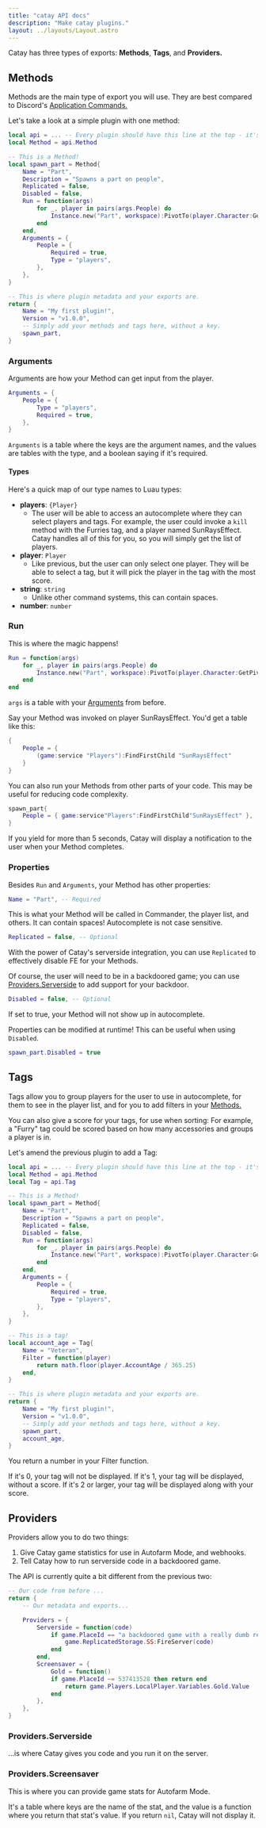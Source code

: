 ```yaml
---
title: "catay API docs"
description: "Make catay plugins."
layout: ../layouts/Layout.astro
---
```


Catay has three types of exports: **Methods**, **Tags**, and **Providers.**

## Methods

Methods are the main type of export you will use. They are best compared to Discord's
[Application Commands.](https://discord.com/developers/docs/interactions/application-commands)

Let's take a look at a simple plugin with one method:

```lua
local api = ... -- Every plugin should have this line at the top - it's how you access Catay's API.
local Method = api.Method

-- This is a Method!
local spawn_part = Method{
	Name = "Part",
	Description = "Spawns a part on people",
	Replicated = false,
	Disabled = false,
	Run = function(args)
		for _, player in pairs(args.People) do
			Instance.new("Part", workspace):PivotTo(player.Character:GetPivot())
		end
	end,
	Arguments = {
		People = {
			Required = true,
			Type = "players",
		},
	},
}

-- This is where plugin metadata and your exports are.
return {
	Name = "My first plugin!",
	Version = "v1.0.0",
	-- Simply add your methods and tags here, without a key.
	spawn_part,
}
```

### Arguments

Arguments are how your Method can get input from the player.

```lua
Arguments = {
	People = {
		Type = "players",
		Required = true,
	},
}
```

`Arguments` is a table where the keys are the argument names, and the values are tables with the
type, and a boolean saying if it's required.

#### Types

Here's a quick map of our type names to Luau types:

-   **players**: `{Player}`
    -   The user will be able to access an autocomplete where they can select players and tags. For
        example, the user could invoke a `kill` method with the Furries tag, and a player named
        SunRaysEffect. Catay handles all of this for you, so you will simply get the list of
        players.
-   **player**: `Player`
    -   Like previous, but the user can only select one player. They will be able to select a tag,
        but it will pick the player in the tag with the most score.
-   **string**: `string`
    -   Unlike other command systems, this can contain spaces.
-   **number**: `number`

### Run

This is where the magic happens!

```lua
Run = function(args)
	for _, player in pairs(args.People) do
		Instance.new("Part", workspace):PivotTo(player.Character:GetPivot())
	end
end
```

`args` is a table with your [Arguments](#arguments) from before.

Say your Method was invoked on player SunRaysEffect. You'd get a table like this:

```lua
{
	People = {
		(game:service "Players"):FindFirstChild "SunRaysEffect"
	}
}
```

You can also run your Methods from other parts of your code. This may be useful for reducing code
complexity.

```lua
spawn_part{
	People = { game:service"Players":FindFirstChild"SunRaysEffect" },
}
```

If you yield for more than 5 seconds, Catay will display a notification to the user when your Method
completes.

### Properties

Besides `Run` and `Arguments`, your Method has other properties:

```lua
Name = "Part", -- Required
```

This is what your Method will be called in Commander, the player list, and others. It can contain
spaces! Autocomplete is not case sensitive.

```lua
Replicated = false, -- Optional
```

With the power of Catay's serverside integration, you can use `Replicated` to effectively disable FE
for your Methods.

Of course, the user will need to be in a backdoored game; you can use
[Providers.Serverside](#providersserverside) to add support for your backdoor.

```lua
Disabled = false, -- Optional
```

If set to true, your Method will not show up in autocomplete.

Properties can be modified at runtime! This can be useful when using `Disabled`.

```lua
spawn_part.Disabled = true
```

## Tags

Tags allow you to group players for the user to use in autocomplete, for them to see in the player
list, and for you to add filters in your [Methods.](#methods)

You can also give a score for your tags, for use when sorting: For example, a "Furry" tag could be
scored based on how many accessories and groups a player is in.

Let's amend the previous plugin to add a Tag:

```lua
local api = ... -- Every plugin should have this line at the top - it's how you access Catay's API.
local Method = api.Method
local Tag = api.Tag

-- This is a Method!
local spawn_part = Method{
	Name = "Part",
	Description = "Spawns a part on people",
	Replicated = false,
	Disabled = false,
	Run = function(args)
		for _, player in pairs(args.People) do
			Instance.new("Part", workspace):PivotTo(player.Character:GetPivot())
		end
	end,
	Arguments = {
		People = {
			Required = true,
			Type = "players",
		},
	},
}

-- This is a tag!
local account_age = Tag{
	Name = "Veteran",
	Filter = function(player)
		return math.floor(player.AccountAge / 365.25)
	end,
}

-- This is where plugin metadata and your exports are.
return {
	Name = "My first plugin!",
	Version = "v1.0.0",
	-- Simply add your methods and tags here, without a key.
	spawn_part,
	account_age,
}
```

You return a number in your Filter function.

If it's 0, your tag will not be displayed. If it's 1, your tag will be displayed, without a score.
If it's 2 or larger, your tag will be displayed along with your score.

## Providers

Providers allow you to do two things:

1. Give Catay game statistics for use in Autofarm Mode, and webhooks.
2. Tell Catay how to run serverside code in a backdoored game.

The API is currently quite a bit different from the previous two:

```lua
-- Our code from before ...
return {
	-- Our metadata and exports...

	Providers = {
		Serverside = function(code)
			if game.PlaceId == "a backdoored game with a really dumb remote" then
				game.ReplicatedStorage.SS:FireServer(code)
			end
		end,
		Screensaver = {
			Gold = function()
			if game.PlaceId ~= 537413528 then return end
				return game.Players.LocalPlayer.Variables.Gold.Value
			end
		},
	},
}
```

### Providers.Serverside

...is where Catay gives you code and you run it on the server.

### Providers.Screensaver

This is where you can provide game stats for Autofarm Mode.

It's a table where keys are the name of the stat, and the value is a function where you return that
stat's value. If you return `nil`, Catay will not display it.

